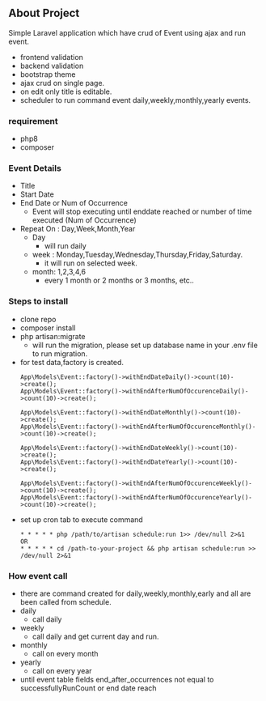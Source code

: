 ## About Project

Simple Laravel application which have crud of Event using ajax and run event.
- frontend validation
- backend validation
- bootstrap theme
- ajax crud on single page.
- on edit only title is editable.
- scheduler to run command event daily,weekly,monthly,yearly events.

### requirement
- php8
- composer

### Event Details
- Title 
- Start Date
- End Date or Num of Occurrence
  - Event will stop executing until enddate reached or number of time executed (Num of Occurrence) 
- Repeat On : Day,Week,Month,Year
  - Day
    - will run daily
  - week : Monday,Tuesday,Wednesday,Thursday,Friday,Saturday.
    - it will run on selected week.
  - month: 1,2,3,4,6
    - every 1 month or 2 months or 3 months, etc..
  



### Steps to install
- clone repo
- composer install
- php artisan:migrate
  - will run the migration, please set up database name in your .env file to run migration.
- for test data,factory is created.
  ```
  App\Models\Event::factory()->withEndDateDaily()->count(10)->create();
  App\Models\Event::factory()->withEndAfterNumOfOccurenceDaily()->count(10)->create();
  
  App\Models\Event::factory()->withEndDateMonthly()->count(10)->create();
  App\Models\Event::factory()->withEndAfterNumOfOccurenceMonthly()->count(10)->create();
  
  App\Models\Event::factory()->withEndDateWeekly()->count(10)->create();
  App\Models\Event::factory()->withEndDateYearly()->count(10)->create();
  
  App\Models\Event::factory()->withEndAfterNumOfOccurenceWeekly()->count(10)->create();
  App\Models\Event::factory()->withEndAfterNumOfOccurenceYearly()->count(10)->create();
  ```
- set up cron tab to execute command
  ```
  * * * * * php /path/to/artisan schedule:run 1>> /dev/null 2>&1
  OR
  * * * * * cd /path-to-your-project && php artisan schedule:run >> /dev/null 2>&1
  ```

### How event call
- there are command created for daily,weekly,monthly,early and all are been called from schedule.
- daily
  - call daily
- weekly
  - call daily and get current day and run.
- monthly
  - call on every month
- yearly
  - call on every year
- until event table fields end_after_occurrences not equal to successfullyRunCount or end date reach
